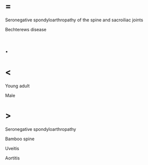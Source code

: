 # =

Seronegative spondyloarthropathy of the spine and sacroiliac joints

Bechterews disease

# .

# <

Young adult

Male

# >

Seronegative spondyloarthropathy

Bamboo spine

Uveitis

Aortitis
